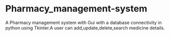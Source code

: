 # Pharmacy_management-system
A Pharmacy management system with Gui with a database connectivity in python using Tkinter.A user can add,update,delete,search medicine details.



  
